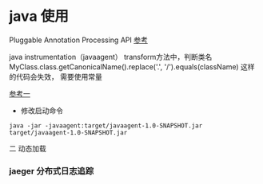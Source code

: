 # java 使用

Pluggable Annotation Processing API
[参考](https://liuyehcf.github.io/2018/02/02/Java-JSR-269-%E6%8F%92%E5%85%A5%E5%BC%8F%E6%B3%A8%E8%A7%A3%E5%A4%84%E7%90%86%E5%99%A8/)

java instrumentation（javaagent）
transform方法中，判断类名
MyClass.class.getCanonicalName().replace('.', '/').equals(className)
这样的代码会失效， 需要使用常量

[参考一](https://rmannibucau.metawerx.net/post/your-first-javaagent)

- 修改启动命令
```
java -jar -javaagent:target/javaagent-1.0-SNAPSHOT.jar target/javaagent-1.0-SNAPSHOT.jar
``` 

二 动态加载


### jaeger 分布式日志追踪